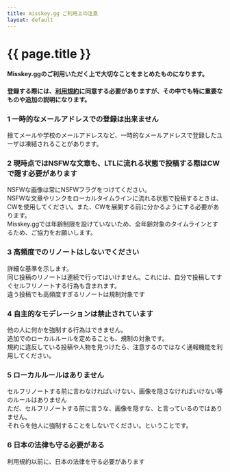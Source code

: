 ```yaml
---
title: misskey.gg ご利用上の注意
layout: default
---
```

 
# {{ page.title }}

#### Misskey.ggのご利用いただく上で大切なことをまとめたものになります。  
#### 登録する際には、[利用規約](/tos)に同意する必要がありますが、その中でも特に重要なものや追加の説明になります。  

### 1 一時的なメールアドレスでの登録は出来ません  
捨てメールや学校のメールアドレスなど、一時的なメールアドレスで登録したユーザは凍結されることがあります。  

### 2 現時点ではNSFWな文章も、LTLに流れる状態で投稿する際はCWで隠す必要があります  
NSFWな画像は常にNSFWフラグをつけてください。  
NSFWな文章やリンクをローカルタイムラインに流れる状態で投稿するときは、CWを使用してください。また、CWを展開する前に分かるようにする必要があります。  
Misskey.ggでは年齢制限を設けていないため、全年齢対象のタイムラインとするため、ご協力をお願いします。  

### 3 高頻度でのリノートはしないでください  
詳細な基準を示します。  
同じ投稿のリノートは連続で行ってはいけません。これには、自分で投稿してすぐセルフリノートする行為も含まれます。  
違う投稿でも高頻度すぎるリノートは規制対象です  

### 4 自主的なモデレーションは禁止されています  
他の人に何かを強制する行為はできません。  
追加でのローカルルールを定めることも、規制の対象です。  
規約に違反している投稿や人物を見つけたら、注意するのではなく通報機能を利用してください。

### 5 ローカルルールはありません  
セルフリノートする前に言わなければいけない、画像を隠さなければいけない等のルールはありません  
ただ、セルフリノートする前に言うな、画像を隠すな、と言っているのではありません。  
それらを他人に強制することをしないでください。ということです。  

### 6 日本の法律も守る必要がある  
利用規約以前に、日本の法律を守る必要があります  


